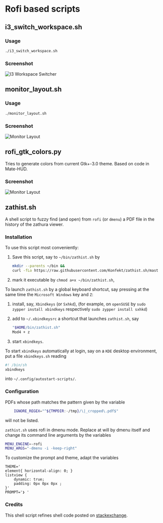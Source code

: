 # Rofi based scripts

## i3_switch_workspace.sh

### Usage

```bash
./i3_switch_workspace.sh
```

### Screenshot

![I3 Workspace Switcher](i3_switch_workspace.png)

## monitor_layout.sh

### Usage

```bash
./monitor_layout.sh
```

### Screenshot

![Monitor Layout](monitor_layout.png)

## rofi_gtk_colors.py

Tries to generate colors from current Gtk+-3.0 theme.
Based on code in Mate-HUD.

### Screenshot

![Monitor Layout](monitor_layout.png)

## zathist.sh

A shell script to fuzzy find (and open) from `rofi` (or `dmenu`) a PDF file in the history of the zathura viewer.

### Installation

To use this script most conveniently:

1. Save this script, say to `~/bin/zathist.sh` by

    ```sh
    mkdir --parents ~/bin &&
    curl -fLo https://raw.githubusercontent.com/Konfekt/zathist.sh/master/zathist.sh ~/bin/zathist.sh
    ```
  
1. mark it executable by `chmod a+x ~/bin/zathist.sh`,

To launch `zathist.sh` by a global keyboard shortcut, say pressing at the same time the `Microsoft Windows` key and `Z`:

1. install, say, `Xbindkeys` (or `Sxhkd`), (for example, on `openSUSE` by `sudo zypper install xbindkeys` respectively `sudo zypper install sxhkd`)
1. add to `~/.xbindkeysrc` a shortcut that launches `zathist.sh`, say

    ```sh
    "$HOME/bin/zathist.sh"
    Mod4 + z
    ```

1. start `xbindkeys`.

To start `xbindkeys` automatically at login, say on a `KDE` desktop environment, put a file `xbindkeys.sh` reading

```sh
#! /bin/sh
xbindkeys
```

into `~/.config/autostart-scripts/`.

### Configuration

PDFs whose path matches the pattern given by the variable

```sh
    IGNORE_REGEX="^${TMPDIR:-/tmp}/\|_cropped\.pdf$"
```

will not be listed.

`zathist.sh` uses rofi in dmenu mode.
Replace at will by dmenu itself and change its command line arguments by the variables

```sh
MENU_ENGINE=-rofi
MENU_ARGS="-dmenu -i -keep-right"
```

To customize the prompt and theme, adapt the variables

```
THEME='
element{ horizontal-align: 0; }
listview {
    dynamic: true;
    padding: 0px 0px 0px ;
}'
PROMPT='❯ '
```

### Credits

This shell script refines shell code posted on [stackexchange](https://unix.stackexchange.com/questions/467524/open-file-from-history-in-zathura).
